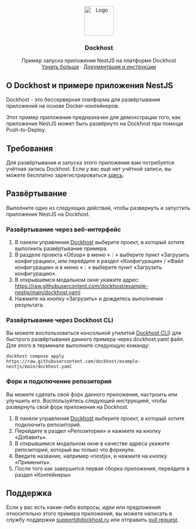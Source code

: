 <div align="center">
  <a href="https://dockhost.ru">
    <img src="https://upload.dockhost.ru/images/logo/favicon-cube.svg" alt="Logo" width="80" height="80">
  </a>
  <h3 align="center">Dockhost</h3>
  <p align="center">
    Пример запуска приложения NestJS на платформе Dockhost
    <br />
    <a href="https://dockhost.ru">Узнать больше</a>
    ·
    <a href="https://docs.dockhost.ru">Документация и инструкции</a>
  </p>
</div>

## О Dockhost и примере приложения NestJS

Dockhost - это бессерверная платформа для развёртывания приложений на основе Docker-контейнеров.

Этот пример приложения предназначен для демонстрации того, как приложение NestJS может быть развёрнуто на Dockhost при помощи Push-to-Deploy.

## Требования

Для развёртывания и запуска этого приложения вам потребуется учётная запись Dockhost.
Если у вас ещё нет учётной записи, вы можете бесплатно зарегистрироваться [здесь](https://account.dockhost.ru/auth/registration?redirect=console).

## Развёртывание

Выполните одно из следующих действий, чтобы развернуть и запустить приложение NestJS на Dockhost.

### Развёртывание через веб-интерфейс

1. В панели управления [Dockhost](https://my.dockhost.ru) выберите проект, в который хотите выполнить развёртывание примера.
2. В разделе проекта «Обзор» в меню «⋮» выберите пункт «Загрузить конфигурацию», или перейдите в раздел «Конфигурация» / «Файл конфигурации» и в меню «⋮» выберите пункт «Загрузить конфигурацию».
3. В открывшемся модальном окне укажите адрес: https://raw.githubusercontent.com/dockhost/example-nestjs/main/dockhost.yaml
4. Нажмите на кнопку «Загрузить» и дождитесь выполнения результата.

### Развёртывание через Dockhost CLI

Вы можете воспользоваться консольной утилитой [Dockhost CLI](https://docs.dockhost.ru/cli)) для
быстрого развёртывания данного примера через dockhost.yaml файл. Для этого в терминале выполните следующую команду:

```shell
dockhost compose apply https://raw.githubusercontent.com/dockhost/example-nestjs/main/dockhost.yaml
```

### Форк и подключение репозитория

Вы можете сделать свой форк данного приложения, настроить или улучшить его.
Воспользуйтесь следующей инструкцией, чтобы развернуть свой форк приложения на Dockhost.

1. В панели управления [Dockhost](https://my.dockhost.ru) выберите проект, в который хотите подключить репозиторий.
2. Перейдите в раздел «Репозитории» и нажмите на кнопку «Добавить».
3. В открывшемся модальном окне в качестве адреса укажите репозиторий, который вы только что форкнули.
4. Введите название, например «nestjs», и нажмите на кнопку «Применить».
5. После того как завершится первая сборка приложения, перейдите в раздел «Контейнеры»

## Поддержка

Если у вас есть какие-либо вопросы, идеи или предложения относительно этого примера приложения,
вы можете написать в службу поддержки [support@dockhost.ru](mailto:support@dockhost.ru) или
отправить [pull request](https://github.com/dockhost/example-nestjs/pulls).